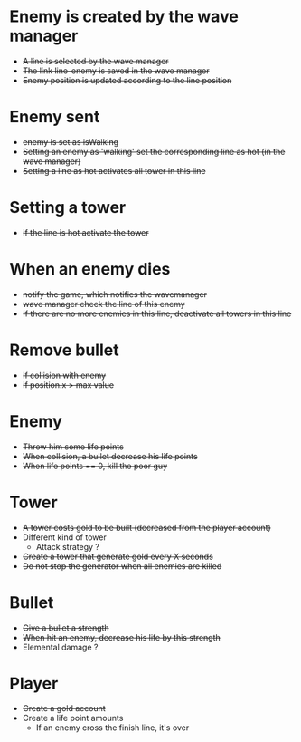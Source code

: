 # Enemy is created by the wave manager
  * ~~A line is selected by the wave manager~~
  * ~~The link line-enemy is saved in the wave manager~~
  * ~~Enemy position is updated according to the line position~~

# Enemy sent
 * ~~enemy is set as isWalking~~
 * ~~Setting an enemy as 'walking' set the corresponding line as hot (in the wave manager)~~
 * ~~Setting a line as hot activates all tower in this line~~

# Setting a tower
 * ~~if the line is hot activate the tower~~

# When an enemy dies
 * ~~notify the game, which notifies the wavemanager~~
 * ~~wave manager check the line of this enemy~~
 * ~~If there are no more enemies in this line, deactivate all towers in this line~~

# Remove bullet
 * ~~if collision with enemy~~
 * ~~if position.x > max value~~

# Enemy
 * ~~Throw him some life points~~
 * ~~When collision, a bullet decrease his life points~~
 * ~~When life points == 0, kill the poor guy~~

# Tower
 * ~~A tower costs gold to be built (decreased from the player account)~~
 * Different kind of tower
    * Attack strategy ?
 * ~~Create a tower that generate gold every X seconds~~
 * ~~Do not stop the generator when all enemies are killed~~

# Bullet
 * ~~Give a bullet a strength~~
 * ~~When hit an enemy, decrease his life by this strength~~
 * Elemental damage ?

# Player
 * ~~Create a gold account~~
 * Create a life point amounts
   * If an enemy cross the finish line, it's over



